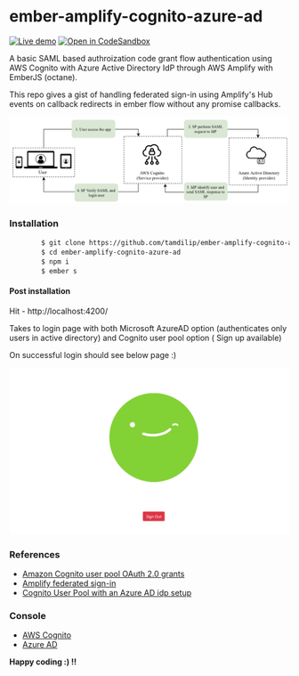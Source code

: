 # ember-amplify-cognito-azure-ad 
[![Live demo](https://img.shields.io/badge/gh%20pages-Live%20demo-blue?style=flat-square&logo=git&logoColor=violet)](https://tamdilip.github.io/ember-amplify-cognito-azure-ad) [![Open in CodeSandbox](https://img.shields.io/badge/Open%20in-CodeSandbox-green?style=flat-square&logo=codesandbox)](https://codesandbox.io/s/github/tamdilip/ember-amplify-cognito-azure-ad)


A basic SAML based authroization code grant flow authentication using AWS Cognito with Azure Active Directory IdP through AWS Amplify with EmberJS (octane).

This repo gives a gist of handling federated sign-in using Amplify's Hub events on callback redirects in ember flow without any promise callbacks.

![Image of auth flow](https://raw.githubusercontent.com/tamdilip/ember-amplify-cognito-azure-ad/master/public/assets/images/Arch.png)


### Installation

```sh
        $ git clone https://github.com/tamdilip/ember-amplify-cognito-azure-ad.git
        $ cd ember-amplify-cognito-azure-ad
        $ npm i
        $ ember s
```

#### Post installation

Hit - http://localhost:4200/ 

Takes to login page with both Microsoft AzureAD option (authenticates only users in active directory) and Cognito user pool option ( Sign up available)

On successful login should see below page :)

![Image of logged-in home pages](https://raw.githubusercontent.com/tamdilip/ember-amplify-cognito-azure-ad/master/public/assets/images/successful-login.png)


### References
* [Amazon Cognito user pool OAuth 2.0 grants](https://aws.amazon.com/blogs/mobile/understanding-amazon-cognito-user-pool-oauth-2-0-grants/)
* [Amplify federated sign-in](https://aws-amplify.github.io/docs/js/authentication)
* [Cognito User Pool with an Azure AD idp setup](https://medium.com/@zippicoder/setup-aws-cognito-user-pool-with-an-azure-ad-identity-provider-to-perform-single-sign-on-sso-7ff5aa36fc2a)


### Console
* [AWS Cognito](https://console.aws.amazon.com/cognito/users/?region=us-east-1#/pool/us-east-1_VkCkeBZb2/details?_k=wqwgz9)
* [Azure AD](https://portal.azure.com/#blade/Microsoft_AAD_IAM/ManagedAppMenuBlade/SignOn/appId/7c9b70d0-471b-434d-870e-79ad470e3ce9/objectId/9f8dc68b-abf1-4fec-975a-0b199d3b8d4b)



**Happy coding :) !!**
